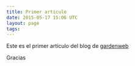 ```yaml
---
title: Primer articulo
date: 2015-05-17 15:06 UTC
layout: page
tags:
---
```


Este es el primer artículo del blog de [gardenweb](http://www.gardenweb.es)

Gracias

